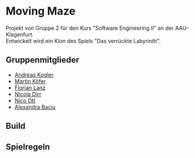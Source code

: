# Moving Maze
Projekt von Gruppe 2 für den Kurs "Software Engineering II" an der AAU-Klagenfurt. \
Entwickelt wird ein Klon des Spiels "Das verrückte Labyrinth".

## Gruppenmitglieder
- [Andreas Kogler](https://github.com/Andr3wid)
- [Martin Köfer](https://github.com/makoefer)
- [Florian Lanz](https://github.com/florianlan)
- [Nicola Dirr](https://github.com/nidirr)
- [Nico Ott](https://github.com/NicoOtt1998)
- [Alexandra Baciu](https://github.com/baciiu)

## Build

## Spielregeln
